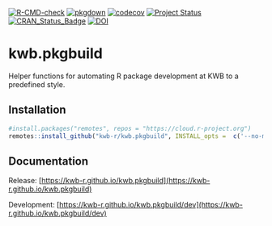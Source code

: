 [![R-CMD-check](https://github.com/KWB-R/kwb.pkgbuild/workflows/R-CMD-check/badge.svg)](https://github.com/KWB-R/kwb.pkgbuild/actions?query=workflow%3AR-CMD-check)
[![pkgdown](https://github.com/KWB-R/kwb.pkgbuild/workflows/pkgdown/badge.svg)](https://github.com/KWB-R/kwb.pkgbuild/actions?query=workflow%3Apkgdown)
[![codecov](https://codecov.io/github/KWB-R/kwb.pkgbuild/branch/master/graphs/badge.svg)](https://codecov.io/github/KWB-R/kwb.pkgbuild)
[![Project Status](https://img.shields.io/badge/lifecycle-experimental-orange.svg)](https://www.tidyverse.org/lifecycle/#experimental)
[![CRAN_Status_Badge](https://www.r-pkg.org/badges/version/kwb.pkgbuild)]()
[![DOI](https://zenodo.org/badge/DOI/10.5281/zenodo.3387180.svg)](https://doi.org/10.5281/zenodo.3387180)

# kwb.pkgbuild

Helper functions for automating R package development at KWB
to a predefined style.

## Installation

```r
#install.packages("remotes", repos = "https://cloud.r-project.org")
remotes::install_github("kwb-r/kwb.pkgbuild", INSTALL_opts =  c('--no-multiarch'))
```

## Documentation

Release: [https://kwb-r.github.io/kwb.pkgbuild](https://kwb-r.github.io/kwb.pkgbuild)

Development: [https://kwb-r.github.io/kwb.pkgbuild/dev](https://kwb-r.github.io/kwb.pkgbuild/dev)
